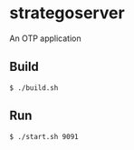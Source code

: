 strategoserver
=====

An OTP application

Build
-----

    $ ./build.sh

Run
-----

    $ ./start.sh 9091
